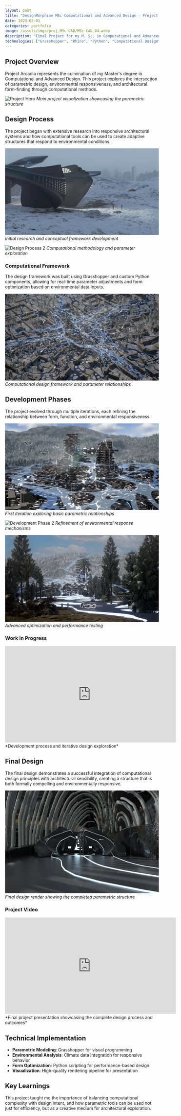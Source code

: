 ```yaml
---
layout: post
title: "DesignMorphine MSc Computational and Advanced Design - Project Arcadia"
date: 2023-05-01
categories: portfolio
image: /assets/imgs/proj_MSc-CAD/MSc-CAD_04.webp
description: "Final Project for my M. Sc. in Computational and Advanced Design"
technologies: ["Grasshopper", "Rhino", "Python", "Computational Design", "Parametric Architecture"]
---
```


## Project Overview

Project Arcadia represents the culmination of my Master's degree in Computational and Advanced Design. This project explores the intersection of parametric design, environmental responsiveness, and architectural form-finding through computational methods.

![Project Hero](/assets/imgs/proj_MSc-CAD/MSc-CAD_01.webp)
*Main project visualization showcasing the parametric structure*

## Design Process

The project began with extensive research into responsive architectural systems and how computational tools can be used to create adaptive structures that respond to environmental conditions.

![Design Process 1](/assets/imgs/proj_MSc-CAD/MSc-CAD_02.webp)
*Initial research and conceptual framework development*

![Design Process 2](/assets/imgs/proj_MSc-CAD/MSc-CAD_03.webp)
*Computational methodology and parameter exploration*

### Computational Framework

The design framework was built using Grasshopper and custom Python components, allowing for real-time parameter adjustments and form optimization based on environmental data inputs.

![Computational Framework](/assets/imgs/proj_MSc-CAD/MSc-CAD_04.webp)
*Computational design framework and parameter relationships*

## Development Phases

The project evolved through multiple iterations, each refining the relationship between form, function, and environmental responsiveness.

![Development Phase 1](/assets/imgs/proj_MSc-CAD/MSc-CAD_05.webp)
*First iteration exploring basic parametric relationships*

![Development Phase 2](/assets/imgs/proj_MSc-CAD/MSc-CAD_06.webp)
*Refinement of environmental response mechanisms*

![Development Phase 3](/assets/imgs/proj_MSc-CAD/MSc-CAD_07.webp)
*Advanced optimization and performance testing*

### Work in Progress

<div class="video-container">
  <iframe width="560" height="315" src="https://www.youtube.com/embed/c0c-HG-MEYA" title="Project Development Process" frameborder="0" allow="accelerometer; autoplay; clipboard-write; encrypted-media; gyroscope; picture-in-picture; web-share" allowfullscreen></iframe>
</div>
*Development process and iterative design exploration*

## Final Design

The final design demonstrates a successful integration of computational design principles with architectural sensibility, creating a structure that is both formally compelling and environmentally responsive.

![Final Design](/assets/imgs/proj_MSc-CAD/MSc-CAD_08.webp)
*Final design render showing the completed parametric structure*

### Project Video

<div class="video-container">
  <iframe width="560" height="315" src="https://www.youtube.com/embed/1gLwwzydQ-c" title="DesignMorphine MSc Project" frameborder="0" allow="accelerometer; autoplay; clipboard-write; encrypted-media; gyroscope; picture-in-picture; web-share" allowfullscreen></iframe>
</div>
*Final project presentation showcasing the complete design process and outcomes*

## Technical Implementation

- **Parametric Modeling**: Grasshopper for visual programming
- **Environmental Analysis**: Climate data integration for responsive behavior
- **Form Optimization**: Python scripting for performance-based design
- **Visualization**: High-quality rendering pipeline for presentation

## Key Learnings

This project taught me the importance of balancing computational complexity with design intent, and how parametric tools can be used not just for efficiency, but as a creative medium for architectural exploration.